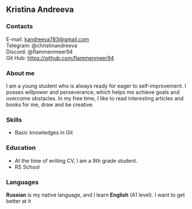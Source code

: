 ## Kristina Andreeva
### Contacts
E-mail: kandreeva783@gmail.com  
Telegram: @christinandreeva  
Discord: @flammenmeer94  
Git Hub: https://github.com/flammenmeer94  
### About me
I am a young student who is always ready for eager to self-improvement. I posses willpower and perseverance, which helps me achieve goals and overcome obstacles. In my free time, I like to read interesting articles and books for me, draw and be creative.
### Skills 
- Basic knowledges in Git  
### Education
- At the time of writing CV, I am a 9th grade student.
- RS School
### Languages
**Russian** is my native language, and I learn **English** (A1 level). I want to get better at it
